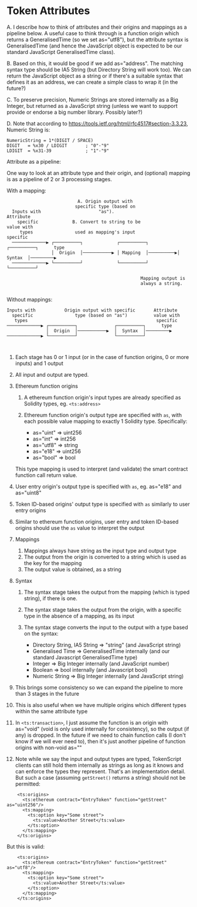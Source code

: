 # Token Attributes

A. I describe how to think of attributes and their origins and mappings as a pipeline below. A useful case to think through is a function origin which returns a GeneralisedTime (so we set as="utf8"), but the attribute syntax is GeneralisedTime (and hence the JavaScript object is expected to be our standard JavaScript GeneralisedTime class).

B. Based on this, it would be good if we add as="address". The matching syntax type should be IA5 String (but Directory String will work too). We can return the JavaScript object as a string or if there's a suitable syntax that defines it as an address, we can create a simple class to wrap it (in the future?)

C. To preserve precision, Numeric Strings are stored internally as a Big Integer, but returned as a JavaScript string (unless we want to support provide or endorse a big number library. Possibly later?)

D. Note that according to https://tools.ietf.org/html/rfc4517#section-3.3.23, Numeric String is:

```
NumericString = 1*(DIGIT / SPACE)
DIGIT   = %x30 / LDIGIT       ; "0"-"9"
LDIGIT  = %x31-39             ; "1"-"9"
```

Attribute as a pipeline:

One way to look at an attribute type and their origin, and (optional) mapping is as a pipeline of 2 or 3 processing stages.

With a mapping:

```
                           A. Origin output with                                           
                          specific type (based on                                          
  Inputs with                      "as").                                       Attribute  
    specific             B. Convert to string to be                             value with 
     types                used as mapping's input                                specific  
  ─────────────▶ ┌──────────┐             ┌──────────┐           ┌──────────┐      type    
                 │  Origin  │───────────▶ │ Mapping  │──────────▶│  Syntax  │─────────▶    
  ─────────────▶ └──────────┘             └──────────┘           └──────────┘              

                                                   Mapping output is                       
                                                   always a string.                        


```


Without mappings:

```
Inputs with           Origin output with specific       Attribute                          
  specific                type (based on "as")          value with                         
   types                                                 specific                          
─────────────▶ ┌──────────┐              ┌──────────┐      type                            
               │  Origin  │───────────▶  │  Syntax  │─────────▶                            
─────────────▶ └──────────┘              └──────────┘                                      



```

1. Each stage has 0 or 1 input (or in the case of function origins, 0 or more inputs) and 1 output

2. All input and output are typed.

3. Ethereum function origins

    1. A ethereum function origin's input types are already specified as Solidity types, eg. `<ts:address>`
    2. Ethereum function origin's output type are specified with `as`, with each possible value mapping to exactly 1 Solidity type. Specifically:

        * as="uint" => uint256
        * as="int" => int256
        * as="utf8" => string
        * as="e18" => uint256
        * as="bool" => bool

    This type mapping is used to interpret (and validate) the smart contract function call return value.

4. User entry origin's output type is specified with `as`, eg. as="e18" and as="uint8"

5. Token ID-based origins' output type is specified with `as` similarly to user entry origins

6. Similar to ethereum function origins, user entry and token ID-based origins should use the `as` value to interpret the output

7. Mappings

    1. Mappings always have string as the input type and output type
    2. The output from the origin is converted to a string which is used as the key for the mapping
    3. The output value is obtained, as a string

8. Syntax

    1. The syntax stage takes the output from the mapping (which is typed string), if there is one.
    2. The syntax stage takes the output from the origin, with a specific type in the absence of a mapping, as its input
    3. The syntax stage converts the input to the output with a type based on the syntax:

        * Directory String, IA5 String => "string" (and JavaScript string)
        * Generalised Time => GeneralisedTime internally (and our standard Javascript GeneralisedTime type)
        * Integer => Big Integer internally (and JavaScript number)
        * Boolean => bool internally (and Javascript bool)
        * Numeric String => Big Integer internally (and JavaScript string)

9. This brings some consistency so we can expand the pipeline to more than 3 stages in the future

10. This is also useful when we have multiple origins which different types within the same attribute type

11. In `<ts:transaction>`, I just assume the function is an origin with as="void" (void is only used internally for consistency), so the output (if any) is dropped. In the future if we need to chain function calls (I don't know if we will ever need to), then it's just another pipeline of function origins with non-void as=""

12. Note while we say the input and output types are typed, TokenScript clients can still hold them internally as strings as long as it knows and can enforce the types they represent. That's an implementation detail. But such a case (assuming `getStreet()` returns a string) should not be permitted:

```
    <ts:origins>
      <ts:ethereum contract="EntryToken" function="getStreet" as="uint256"/>
      <ts:mapping>
        <ts:option key="Some street">
          <ts:value>Another Street</ts:value>
        </ts:option>
      </ts:mapping>
    </ts:origins>
```

But this is valid:

```
    <ts:origins>
      <ts:ethereum contract="EntryToken" function="getStreet" as="utf8"/>
      <ts:mapping>
        <ts:option key="Some street">
          <ts:value>Another Street</ts:value>
        </ts:option>
      </ts:mapping>
    </ts:origins>
```

